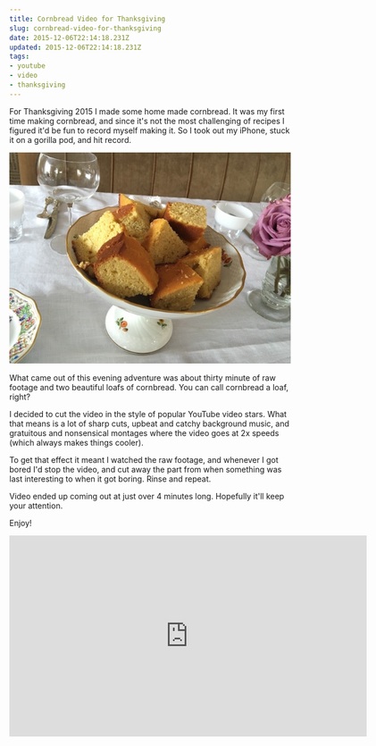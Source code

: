 ```yaml
---
title: Cornbread Video for Thanksgiving
slug: cornbread-video-for-thanksgiving
date: 2015-12-06T22:14:18.231Z
updated: 2015-12-06T22:14:18.231Z
tags:
- youtube
- video
- thanksgiving
---
```


For Thanksgiving 2015 I made some home made cornbread. It was my first time making cornbread, and since it's not the most challenging of recipes I figured it'd be fun to record myself making it. So I took out my iPhone, stuck it on a gorilla pod, and hit record.

![](/images/posts/2015/12/cornbread.jpg)

What came out of this evening adventure was about thirty minute of raw footage and two beautiful loafs of cornbread. You can call cornbread a loaf, right?

I decided to cut the video in the style of popular YouTube video stars. What that means is a lot of sharp cuts, upbeat and catchy background music, and gratuitous and nonsensical montages where the video goes at 2x speeds (which always makes things cooler).

To get that effect it meant I watched the raw footage, and whenever I got bored I'd stop the video, and cut away the part from when something was last interesting to when it got boring. Rinse and repeat.

Video ended up coming out at just over 4 minutes long. Hopefully it'll keep your attention.

Enjoy!

<iframe width="640" height="360" src="https://www.youtube.com/embed/7dYXgrTQp9A?rel=0" frameborder="0" allowfullscreen></iframe>